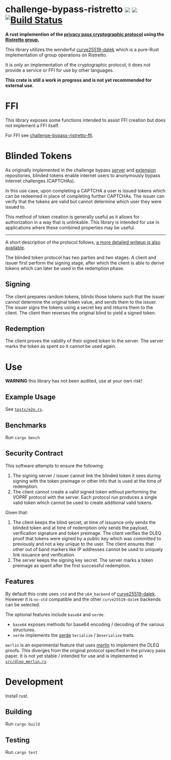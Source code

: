 # challenge-bypass-ristretto [![](https://img.shields.io/crates/v/challenge-bypass-ristretto.svg)](https://crates.io/crates/challenge-bypass-ristretto) [![](https://docs.rs/challenge-bypass-ristretto/badge.svg)](https://docs.rs/challenge-bypass-ristretto) [![Build Status](https://travis-ci.org/brave-intl/challenge-bypass-ristretto.svg?branch=master)](https://travis-ci.org/brave-intl/challenge-bypass-ristretto)

**A rust implemention of the
[privacy pass cryptographic protocol](https://www.petsymposium.org/2018/files/papers/issue3/popets-2018-0026.pdf)
using the [Ristretto group.](https://ristretto.group/)**

This library utilizes the wonderful [curve25519-dalek](https://github.com/dalek-cryptography/curve25519-dalek)
which is a pure-Rust implementation of group operations on Ristretto.

It is only an implementation of the cryptographic protocol,
it does not provide a service or FFI for use by other languages.

**This crate is still a work in progress and is not yet recommended for external use.**

# FFI

This library exposes some functions intended to assist FFI creation but does
not implement a FFI itself.

For FFI see [challenge-bypass-ristretto-ffi](https://github.com/brave-intl/challenge-bypass-ristretto-ffi).

# Blinded Tokens

As originally implemented in the challenge bypass
[server](https://github.com/privacypass/challenge-bypass-server) and
[extension](https://github.com/privacypass/challenge-bypass-extension)
repositories, blinded tokens enable internet users to anonymously
bypass internet challenges (CAPTCHAs).

In this use case, upon completing a CAPTCHA a user is issued tokens which can be
redeemed in place of completing further CAPTCHAs. The issuer
can verify that the tokens are valid but cannot determine which user they
were issued to.

This method of token creation is generally useful as it allows for
authorization in a way that is unlinkable. This library is intended for
use in applications where these combined properties may be useful.

---

A short description of the protocol follows, [a more detailed writeup is also available].

The blinded token protocol has two parties and two stages. A client and
issuer first perform the signing stage, after which the client is
able to derive tokens which can later be used in the redemption phase.

## Signing

The client prepares random tokens, blinds
those tokens such that the issuer cannot determine the original token value,
and sends them to the issuer. The issuer signs the tokens using a secret key
and returns them to the client. The client then reverses the original blind to yield
a signed token.

## Redemption

The client proves the validity of their signed token to the server. The
server marks the token as spent so it cannot be used again.

# Use

**WARNING** this library has not been audited, use at your own risk!

## Example Usage
See [`tests/e2e.rs`].

## Benchmarks

Run `cargo bench`

## Security Contract

This software attempts to ensure the following:

1. The signing server / issuer cannot link the blinded token it sees during
   signing with the token preimage or other info that is used at the time of 
   redemption.
1. The client cannot create a valid signed token without performing the VOPRF
   protocol with the server. Each protocol run produces a single valid token
   which cannot be used to create additional valid tokens.

Given that:

1. The client keeps the blind secret, at time of issuance only sends the
   blinded token and at time of redemption only sends the payload, verification
   signature and token preimage. The client verifies the DLEQ proof that tokens
   were signed by a public key which was committed to previously and not a key
   unique to the user. The client ensures that other out of band markers like IP 
   addresses cannot be used to uniquely link issuance and verification.
1. The server keeps the signing key secret. The server marks a token preimage
   as spent after the first successful redemption.

## Features

By default this crate uses `std` and the `u64_backend` of [curve25519-dalek](https://github.com/dalek-cryptography/curve25519-dalek). However it is `no-std` compatible and the other `curve25519-dalek` backends can be selected.

The optional features include `base64` and `serde`.

* `base64` exposes methods for base64 encoding / decoding of the various structures.
* `serde` implements the [serde](https://serde.rs) `Serialize` / `Deserialize` traits.

`merlin` is an experimental feature that uses [merlin](https://github.com/dalek-cryptography/merlin) to implement the DLEQ proofs. This diverges from
the original protocol specified in the privacy pass paper. It is not yet stable / intended for use and
is implemented in [`src/dleq_merlin.rs`].

# Development

Install rust.

## Building

Run `cargo build`

## Testing

Run `cargo test`

[`src/dleq_merlin.rs`]: src/dleq_merlin.rs
[`tests/e2e.rs`]: tests/e2e.rs
[a more detailed writeup is also available]: https://docs.rs/challenge-bypass-ristretto#cryptographic-protocol
